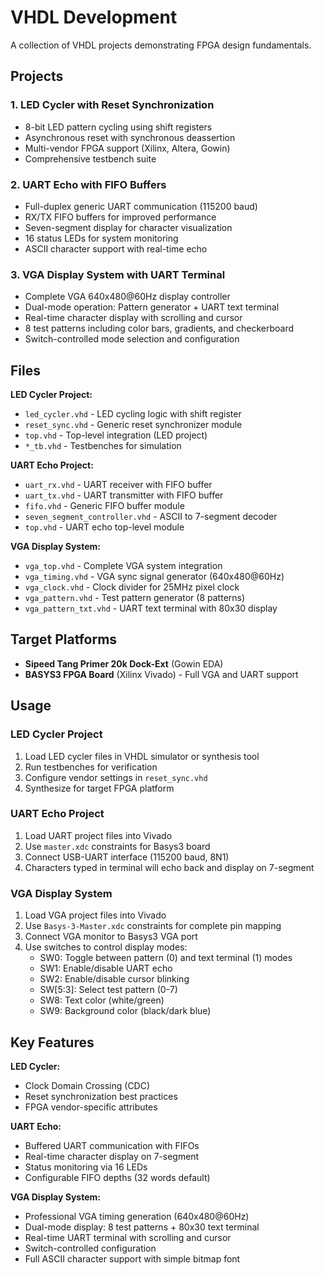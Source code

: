 # VHDL Development

A collection of VHDL projects demonstrating FPGA design fundamentals.

## Projects

### 1. LED Cycler with Reset Synchronization
- 8-bit LED pattern cycling using shift registers
- Asynchronous reset with synchronous deassertion  
- Multi-vendor FPGA support (Xilinx, Altera, Gowin)
- Comprehensive testbench suite

### 2. UART Echo with FIFO Buffers
- Full-duplex generic UART communication (115200 baud)
- RX/TX FIFO buffers for improved performance
- Seven-segment display for character visualization
- 16 status LEDs for system monitoring
- ASCII character support with real-time echo

### 3. VGA Display System with UART Terminal
- Complete VGA 640x480@60Hz display controller
- Dual-mode operation: Pattern generator + UART text terminal
- Real-time character display with scrolling and cursor
- 8 test patterns including color bars, gradients, and checkerboard
- Switch-controlled mode selection and configuration

## Files

**LED Cycler Project:**
- `led_cycler.vhd` - LED cycling logic with shift register
- `reset_sync.vhd` - Generic reset synchronizer module
- `top.vhd` - Top-level integration (LED project)
- `*_tb.vhd` - Testbenches for simulation

**UART Echo Project:**
- `uart_rx.vhd` - UART receiver with FIFO buffer
- `uart_tx.vhd` - UART transmitter with FIFO buffer
- `fifo.vhd` - Generic FIFO buffer module
- `seven_segment_controller.vhd` - ASCII to 7-segment decoder
- `top.vhd` - UART echo top-level module

**VGA Display System:**
- `vga_top.vhd` - Complete VGA system integration
- `vga_timing.vhd` - VGA sync signal generator (640x480@60Hz)
- `vga_clock.vhd` - Clock divider for 25MHz pixel clock
- `vga_pattern.vhd` - Test pattern generator (8 patterns)
- `vga_pattern_txt.vhd` - UART text terminal with 80x30 display

## Target Platforms

- **Sipeed Tang Primer 20k Dock-Ext** (Gowin EDA)
- **BASYS3 FPGA Board** (Xilinx Vivado) - Full VGA and UART support

## Usage

### LED Cycler Project
1. Load LED cycler files in VHDL simulator or synthesis tool
2. Run testbenches for verification
3. Configure vendor settings in `reset_sync.vhd`
4. Synthesize for target FPGA platform

### UART Echo Project
1. Load UART project files into Vivado
2. Use `master.xdc` constraints for Basys3 board
3. Connect USB-UART interface (115200 baud, 8N1)
4. Characters typed in terminal will echo back and display on 7-segment

### VGA Display System
1. Load VGA project files into Vivado
2. Use `Basys-3-Master.xdc` constraints for complete pin mapping
3. Connect VGA monitor to Basys3 VGA port
4. Use switches to control display modes:
   - SW0: Toggle between pattern (0) and text terminal (1) modes
   - SW1: Enable/disable UART echo
   - SW2: Enable/disable cursor blinking
   - SW[5:3]: Select test pattern (0-7)
   - SW8: Text color (white/green)
   - SW9: Background color (black/dark blue)

## Key Features

**LED Cycler:**
- Clock Domain Crossing (CDC)
- Reset synchronization best practices
- FPGA vendor-specific attributes

**UART Echo:**
- Buffered UART communication with FIFOs
- Real-time character display on 7-segment
- Status monitoring via 16 LEDs
- Configurable FIFO depths (32 words default)

**VGA Display System:**
- Professional VGA timing generation (640x480@60Hz)
- Dual-mode display: 8 test patterns + 80x30 text terminal
- Real-time UART terminal with scrolling and cursor
- Switch-controlled configuration
- Full ASCII character support with simple bitmap font